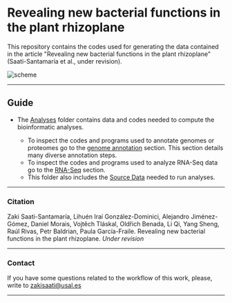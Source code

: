 # Revealing new bacterial functions in the plant rhizoplane

This repository contains the codes used for generating the data contained in the article "Revealing new bacterial functions in the plant rhizoplane" (Saati-Santamaría et al., under revision).

<p align="center">

![scheme](https://github.com/user-attachments/assets/e93f1bea-5aec-43b7-86d5-a0d4bb64841b)


---
## Guide
- The [Analyses](./Analyses/) folder contains data and codes needed to compute the bioinformatic analyses.

  - To inspect the codes and programs used to annotate genomes or proteomes go to the [genome annotation](./Analyses/Genome_annotation.md) section. This section details many diverse annotation steps.
  - To inspect the codes and programs used to analyze RNA-Seq data go to the [RNA-Seq](./Analyses/RNA-Seq.md) section.
  - This folder also includes the [Source Data](./Analyses/Source_data) needed to run analyses.

 
 ---

### Citation

Zaki Saati-Santamaría, Lihuén Iraí González-Dominici, Alejandro Jiménez-Gómez, Daniel Morais, Vojtěch Tláskal, Oldřich Benada, Li Qi, Yang Sheng, Raúl Rivas, Petr Baldrian, Paula García-Fraile. Revealing new bacterial functions in the plant rhizoplane. *Under revision*


---

### Contact

If you have some questions related to the workflow of this work, please, write to zakisaati@usal.es
  
----
